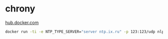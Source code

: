 # chrony

[hub.docker.com](https://hub.docker.com/r/nlp0/chrony)

```bash
docker run -ti -e NTP_TYPE_SERVER="server ntp.ix.ru" -p 123:123/udp nlp0/chrony:latest
```
